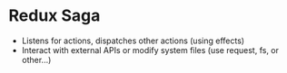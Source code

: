 # Redux Saga

- Listens for actions, dispatches other actions (using effects)
- Interact with external APIs or modify system files (use request, fs, or other...)
